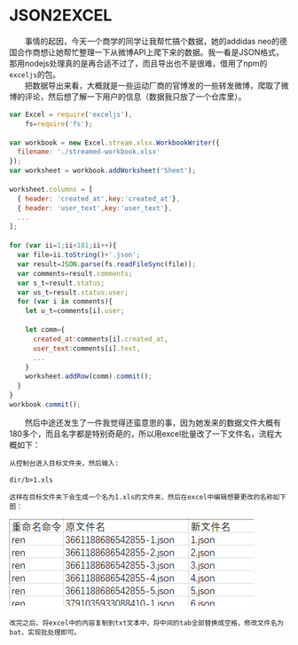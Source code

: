# JSON2EXCEL

&emsp;&emsp;事情的起因，今天一个商学的同学让我帮忙搞个数据，她的addidas neo的德国合作商想让她帮忙整理一下从微博API上爬下来的数据。我一看是JSON格式，那用nodejs处理真的是再合适不过了，而且导出也不是很难，借用了npm的`exceljs`的包。  
&emsp;&emsp;把数据导出来看，大概就是一些运动厂商的官博发的一些转发微博，爬取了微博的评论，然后想了解一下用户的信息（数据我只放了一个仓库里）。  

```javascript
var Excel = require('exceljs'),
    fs=require('fs');

var workbook = new Excel.stream.xlsx.WorkbookWriter({
  filename: './streamed-workbook.xlsx'
});
var worksheet = workbook.addWorksheet('Sheet');

worksheet.columns = [
  { header: 'created_at',key:'created_at'},
  { header: 'user_text',key:'user_text'},
  ...
];

for (var ii=1;ii<181;ii++){
  var file=ii.toString()+'.json';
  var result=JSON.parse(fs.readFileSync(file));
  var comments=result.comments;
  var s_t=result.status;
  var us_t=result.status.user;
  for (var i in comments){
    let u_t=comments[i].user;

    let comm={
      created_at:comments[i].created_at,
      user_text:comments[i].text,
      ...
    }
    worksheet.addRow(comm).commit();
  }
}
workbook.commit();
```

&emsp;&emsp;然后中途还发生了一件我觉得还蛮意思的事，因为她发来的数据文件大概有180多个，而且名字都是特别奇葩的，所以用excel批量改了一下文件名，流程大概如下：

    从控制台进入目标文件夹，然后输入:

```shell
dir/b>1.xls
```

    这样在目标文件夹下会生成一个名为1.xls的文件夹，然后在excel中编辑想要更改的名称如下图：

![image](./1.png)

    改完之后，将excel中的内容复制到txt文本中，将中间的tab全部替换成空格，修改文件名为bat，实现批处理即可。